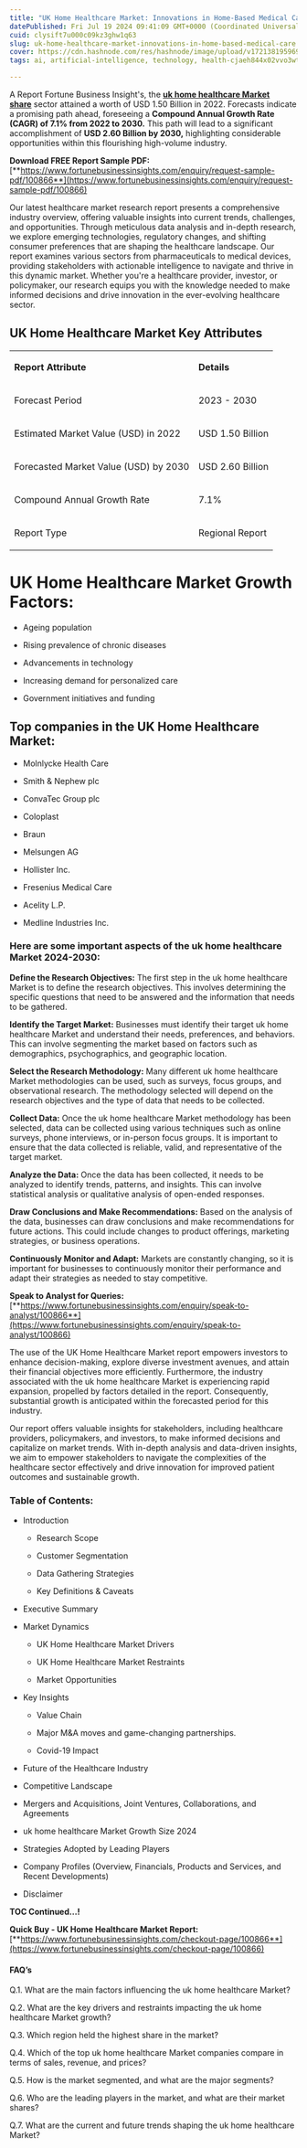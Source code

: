 ```yaml
---
title: "UK Home Healthcare Market: Innovations in Home-Based Medical Care"
datePublished: Fri Jul 19 2024 09:41:09 GMT+0000 (Coordinated Universal Time)
cuid: clysift7u000c09kz3ghw1q63
slug: uk-home-healthcare-market-innovations-in-home-based-medical-care
cover: https://cdn.hashnode.com/res/hashnode/image/upload/v1721381959690/bd274986-de54-48d4-b697-6404e0fdc577.jpeg
tags: ai, artificial-intelligence, technology, health-cjaeh844x02vvo3wtj5r2s75q, healthcare

---
```


A Report Fortune Business Insight's, the [**uk home healthcare Market share**](https://www.fortunebusinessinsights.com/industry-reports/u-k-home-healthcare-market-100866) sector attained a worth of USD 1.50 Billion in 2022. Forecasts indicate a promising path ahead, foreseeing a **Compound Annual Growth Rate (CAGR) of 7.1% from 2022 to 2030.** This path will lead to a significant accomplishment of **USD 2.60 Billion by 2030,** highlighting considerable opportunities within this flourishing high-volume industry.

**Download FREE Report Sample PDF:** [**https://www.fortunebusinessinsights.com/enquiry/request-sample-pdf/100866**](https://www.fortunebusinessinsights.com/enquiry/request-sample-pdf/100866)

Our latest healthcare market research report presents a comprehensive industry overview, offering valuable insights into current trends, challenges, and opportunities. Through meticulous data analysis and in-depth research, we explore emerging technologies, regulatory changes, and shifting consumer preferences that are shaping the healthcare landscape. Our report examines various sectors from pharmaceuticals to medical devices, providing stakeholders with actionable intelligence to navigate and thrive in this dynamic market. Whether you're a healthcare provider, investor, or policymaker, our research equips you with the knowledge needed to make informed decisions and drive innovation in the ever-evolving healthcare sector.

## **UK Home Healthcare Market Key Attributes**

<table><tbody><tr><td colspan="1" rowspan="1"><p><strong>Report Attribute</strong></p></td><td colspan="1" rowspan="1"><p><strong>Details</strong></p></td></tr><tr><td colspan="1" rowspan="1"><p>Forecast Period</p></td><td colspan="1" rowspan="1"><p>2023 - 2030</p></td></tr><tr><td colspan="1" rowspan="1"><p>Estimated Market Value (USD) in&nbsp;2022</p></td><td colspan="1" rowspan="1"><p>USD 1.50 Billion</p></td></tr><tr><td colspan="1" rowspan="1"><p>Forecasted Market Value (USD) by&nbsp;2030</p></td><td colspan="1" rowspan="1"><p>USD 2.60 Billion</p></td></tr><tr><td colspan="1" rowspan="1"><p>Compound Annual Growth Rate</p></td><td colspan="1" rowspan="1"><p>7.1%</p></td></tr><tr><td colspan="1" rowspan="1"><p>Report Type</p></td><td colspan="1" rowspan="1"><p>Regional Report</p></td></tr></tbody></table>

# UK Home Healthcare Market Growth Factors:

* Ageing population
    
* Rising prevalence of chronic diseases
    
* Advancements in technology
    
* Increasing demand for personalized care
    
* Government initiatives and funding
    

## **Top companies in the UK Home Healthcare Market:**

* Molnlycke Health Care
    
* Smith & Nephew plc
    
* ConvaTec Group plc
    
* Coloplast
    
* Braun
    
* Melsungen AG
    
* Hollister Inc.
    
* Fresenius Medical Care
    
* Acelity L.P.
    
* Medline Industries Inc.
    

### **Here are some important aspects of the uk home healthcare Market 2024-2030:**

**Define the Research Objectives:** The first step in the uk home healthcare Market is to define the research objectives. This involves determining the specific questions that need to be answered and the information that needs to be gathered.

**Identify the Target Market:** Businesses must identify their target uk home healthcare Market and understand their needs, preferences, and behaviors. This can involve segmenting the market based on factors such as demographics, psychographics, and geographic location.

**Select the Research Methodology:** Many different uk home healthcare Market methodologies can be used, such as surveys, focus groups, and observational research. The methodology selected will depend on the research objectives and the type of data that needs to be collected.

**Collect Data:** Once the uk home healthcare Market methodology has been selected, data can be collected using various techniques such as online surveys, phone interviews, or in-person focus groups. It is important to ensure that the data collected is reliable, valid, and representative of the target market.

**Analyze the Data:** Once the data has been collected, it needs to be analyzed to identify trends, patterns, and insights. This can involve statistical analysis or qualitative analysis of open-ended responses.

**Draw Conclusions and Make Recommendations:** Based on the analysis of the data, businesses can draw conclusions and make recommendations for future actions. This could include changes to product offerings, marketing strategies, or business operations.

**Continuously Monitor and Adapt:** Markets are constantly changing, so it is important for businesses to continuously monitor their performance and adapt their strategies as needed to stay competitive.

**Speak to Analyst for Queries:** [**https://www.fortunebusinessinsights.com/enquiry/speak-to-analyst/100866**](https://www.fortunebusinessinsights.com/enquiry/speak-to-analyst/100866)

The use of the UK Home Healthcare Market report empowers investors to enhance decision-making, explore diverse investment avenues, and attain their financial objectives more efficiently. Furthermore, the industry associated with the uk home healthcare Market is experiencing rapid expansion, propelled by factors detailed in the report. Consequently, substantial growth is anticipated within the forecasted period for this industry.

Our report offers valuable insights for stakeholders, including healthcare providers, policymakers, and investors, to make informed decisions and capitalize on market trends. With in-depth analysis and data-driven insights, we aim to empower stakeholders to navigate the complexities of the healthcare sector effectively and drive innovation for improved patient outcomes and sustainable growth.

### **Table of Contents:**

* Introduction
    
    * Research Scope
        
    * Customer Segmentation
        
    * Data Gathering Strategies
        
    * Key Definitions & Caveats
        
* Executive Summary
    
* Market Dynamics
    
    * UK Home Healthcare Market Drivers
        
    * UK Home Healthcare Market Restraints
        
    * Market Opportunities
        
* Key Insights
    
    * Value Chain
        
    * Major M&A moves and game-changing partnerships.
        
    * Covid-19 Impact
        
* Future of the Healthcare Industry
    
* Competitive Landscape
    
* Mergers and Acquisitions, Joint Ventures, Collaborations, and Agreements
    
* uk home healthcare Market Growth Size 2024
    
* Strategies Adopted by Leading Players
    
* Company Profiles (Overview, Financials, Products and Services, and Recent Developments)
    
* Disclaimer
    

**TOC Continued…!**

**Quick Buy - UK Home Healthcare Market Report:** [**https://www.fortunebusinessinsights.com/checkout-page/100866**](https://www.fortunebusinessinsights.com/checkout-page/100866)

#### **FAQ’s**

Q.1. What are the main factors influencing the uk home healthcare Market?

Q.2. What are the key drivers and restraints impacting the uk home healthcare Market growth?

Q.3. Which region held the highest share in the market?

Q.4. Which of the top uk home healthcare Market companies compare in terms of sales, revenue, and prices?

Q.5. How is the market segmented, and what are the major segments?

Q.6. Who are the leading players in the market, and what are their market shares?

Q.7. What are the current and future trends shaping the uk home healthcare Market?
